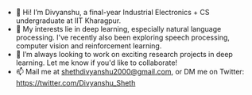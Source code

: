 - 👋 Hi! I’m Divyanshu, a final-year Industrial Electronics + CS undergraduate at IIT Kharagpur.
- 👀 My interests lie in deep learning, especially natural language processing. I've recently also been exploring speech processing, computer vision and reinforcement learning.
- 🤝 I’m always looking to work on exciting research projects in deep learning. Let me know if you'd like to collaborate!
- 📫 Mail me at shethdivyanshu2000@gmail.com, or DM me on Twitter: https://twitter.com/Divyanshu_Sheth

<!---
DivyanshuSheth/DivyanshuSheth is a ✨ special ✨ repository because its `README.md` (this file) appears on your GitHub profile.
You can click the Preview link to take a look at your changes.
--->
